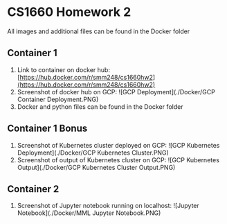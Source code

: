 # CS1660 Homework 2
All images and additional files can be found in the Docker folder

## Container 1

1. Link to container on docker hub: [https://hub.docker.com/r/smm248/cs1660hw2](https://hub.docker.com/r/smm248/cs1660hw2)
2. Screenshot of docker hub on GCP: 
![GCP Deployment](./Docker/GCP Container Deployment.PNG)
3. Docker and python files can be found in the Docker folder

## Container 1 Bonus

1. Screenshot of Kubernetes cluster deployed on GCP:
![GCP Kubernetes Deployment](./Docker/GCP Kubernetes Cluster.PNG)
2. Screenshot of output of Kubernetes cluster on GCP:
![GCP Kubernetes Output](./Docker/GCP Kubernetes Cluster Output.PNG)

## Container 2

1. Screenshot of Jupyter notebook running on localhost:
![Jupyter Notebook](./Docker/MML Jupyter Notebook.PNG)

